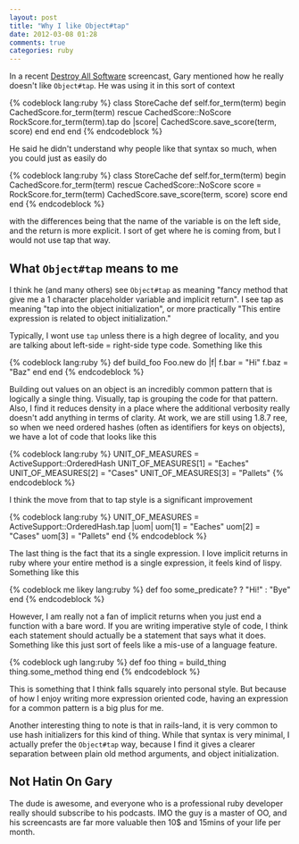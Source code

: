 ```yaml
---
layout: post
title: "Why I like Object#tap"
date: 2012-03-08 01:28
comments: true
categories: ruby
---
```


In a recent [Destroy All Software](http://www.destroyallsoftware.com) screencast, Gary mentioned how he really doesn't like `Object#tap`. He was using it in this sort of context

{% codeblock lang:ruby %}
class StoreCache
  def self.for_term(term)
	begin
    CachedScore.for_term(term)
  rescue CachedScore::NoScore
	  RockScore.for_term(term).tap do |score|
      CachedScore.save_score(term, score)
    end
	end
end
{% endcodeblock %}

He said he didn't understand why people like that syntax so much, when you could just as easily do

{% codeblock lang:ruby %}
class StoreCache
  def self.for_term(term)
	begin
    CachedScore.for_term(term)
  rescue CachedScore::NoScore
	  score = RockScore.for_term(term)
    CachedScore.save_score(term, score)
    score
	end
end
{% endcodeblock %}

with the differences being that the name of the variable is on the left side, and the return is more explicit. I sort of get where he is coming from, but I would not use tap that way.

## What `Object#tap` means to me

I think he (and many others) see `Object#tap` as meaning "fancy method that give me a 1 character placeholder variable and implicit return". I see tap as meaning "tap into the object initialization", or more practically "This entire expression is related to object initialization."

Typically, I wont use `tap` unless there is a high degree of locality, and you are talking about left-side = right-side type code. Something like this

{% codeblock lang:ruby %}
def build_foo
  Foo.new do |f|
    f.bar = "Hi"
    f.baz = "Baz"
  end
end
{% endcodeblock %}

Building out values on an object is an incredibly common pattern that is logically a single thing. Visually, tap is grouping the code for that pattern. Also, I find it reduces density in a place where the additional verbosity really doesn't add anything in terms of clarity. At work, we are still using 1.8.7 ree, so when we need ordered hashes (often as identifiers for keys on objects), we have a lot of code that looks like this

{% codeblock lang:ruby %}
UNIT_OF_MEASURES = ActiveSupport::OrderedHash
UNIT_OF_MEASURES[1] = "Eaches"
UNIT_OF_MEASURES[2] = "Cases"
UNIT_OF_MEASURES[3] = "Pallets"
{% endcodeblock %}

I think the move from that to tap style is a significant improvement

{% codeblock lang:ruby %}
UNIT_OF_MEASURES = ActiveSupport::OrderedHash.tap |uom|
  uom[1] = "Eaches"
  uom[2] = "Cases"
  uom[3] = "Pallets"
end
{% endcodeblock %}

The last thing is the fact that its a single expression. I love implicit returns in ruby where your entire method is a single expression, it feels kind of lispy. Something like this

{% codeblock me likey lang:ruby %}
def foo
  some_predicate? ? "Hi!" : "Bye"
end
{% endcodeblock %}

However, I am really not a fan of implicit returns when you just end a function with a bare word. If you are writing imperative style of code, I think each statement should actually be a statement that says what it does. Something like this just sort of feels like a mis-use of a language feature.

{% codeblock ugh lang:ruby %}
def foo
  thing = build_thing
  thing.some_method
  thing
end
{% endcodeblock %}

This is something that I think falls squarely into personal style. But because of how I enjoy writing more expression oriented code, having an expression for a common pattern is a big plus for me.

Another interesting thing to note is that in rails-land, it is very common to use hash initializers for this kind of thing. While that syntax is very minimal, I actually prefer the `Object#tap` way, because I find it gives a clearer separation between plain old method arguments, and object initialization.

## Not Hatin On Gary

The dude is awesome, and everyone who is a professional ruby developer really should subscribe to his podcasts. IMO the guy is a master of OO, and his screencasts are far more valuable then 10$ and 15mins of your life per month.
